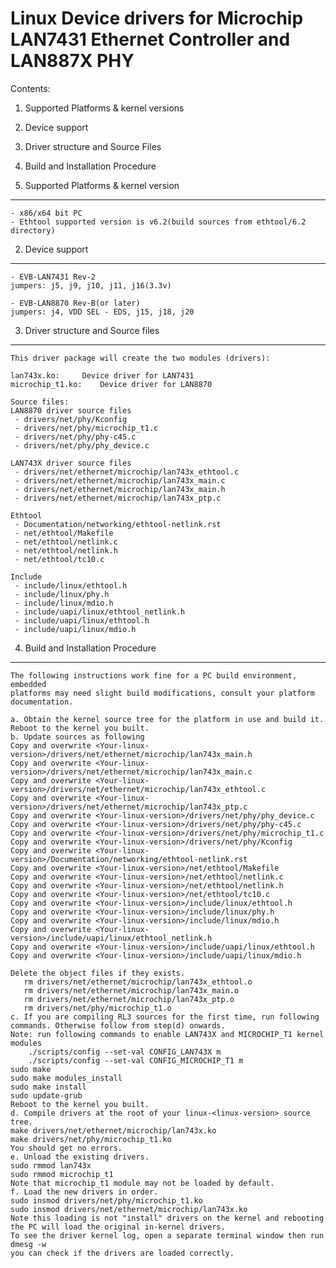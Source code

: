 Linux Device drivers for Microchip LAN7431 Ethernet Controller and LAN887X PHY
==============================================================================

Contents:

1. Supported Platforms & kernel versions
2. Device support
3. Driver structure and Source Files
4. Build and Installation Procedure


1. Supported Platforms & kernel version
----------------------
    - x86/x64 bit PC
	- Ethtool supported version is v6.2(build sources from ethtool/6.2 directory)


2. Device support
-----------------

    - EVB-LAN7431 Rev-2
	jumpers: j5, j9, j10, j11, j16(3.3v)

    - EVB-LAN8870 Rev-B(or later)
	jumpers: j4, VDD SEL - EDS, j15, j18, j20

3. Driver structure and Source files
------------------------------------
    This driver package will create the two modules (drivers):

    lan743x.ko:		Device driver for LAN7431
    microchip_t1.ko:	Device driver for LAN8870

    Source files:
	LAN8870 driver source files
	 - drivers/net/phy/Kconfig
	 - drivers/net/phy/microchip_t1.c
	 - drivers/net/phy/phy-c45.c
	 - drivers/net/phy/phy_device.c

	LAN743X driver source files
	 - drivers/net/ethernet/microchip/lan743x_ethtool.c 
	 - drivers/net/ethernet/microchip/lan743x_main.c
	 - drivers/net/ethernet/microchip/lan743x_main.h
	 - drivers/net/ethernet/microchip/lan743x_ptp.c

	Ethtool
	 - Documentation/networking/ethtool-netlink.rst
	 - net/ethtool/Makefile
	 - net/ethtool/netlink.c
	 - net/ethtool/netlink.h
	 - net/ethtool/tc10.c

	Include
	 - include/linux/ethtool.h
	 - include/linux/phy.h
	 - include/linux/mdio.h
	 - include/uapi/linux/ethtool_netlink.h
	 - include/uapi/linux/ethtool.h
	 - include/uapi/linux/mdio.h


4. Build and Installation Procedure
-----------------------------------
    The following instructions work fine for a PC build environment, embedded
    platforms may need slight build modifications, consult your platform documentation.

    a. Obtain the kernel source tree for the platform in use and build it.
	Reboot to the kernel you built.
    b. Update sources as following
	Copy and overwrite <Your-linux-version>/drivers/net/ethernet/microchip/lan743x_main.h
	Copy and overwrite <Your-linux-version>/drivers/net/ethernet/microchip/lan743x_main.c
	Copy and overwrite <Your-linux-version>/drivers/net/ethernet/microchip/lan743x_ethtool.c
	Copy and overwrite <Your-linux-version>/drivers/net/ethernet/microchip/lan743x_ptp.c
	Copy and overwrite <Your-linux-version>/drivers/net/phy/phy_device.c
	Copy and overwrite <Your-linux-version>/drivers/net/phy/phy-c45.c
	Copy and overwrite <Your-linux-version>/drivers/net/phy/microchip_t1.c
	Copy and overwrite <Your-linux-version>/drivers/net/phy/Kconfig
	Copy and overwrite <Your-linux-version>/Documentation/networking/ethtool-netlink.rst
	Copy and overwrite <Your-linux-version>/net/ethtool/Makefile
	Copy and overwrite <Your-linux-version>/net/ethtool/netlink.c
	Copy and overwrite <Your-linux-version>/net/ethtool/netlink.h
	Copy and overwrite <Your-linux-version>/net/ethtool/tc10.c
	Copy and overwrite <Your-linux-version>/include/linux/ethtool.h
	Copy and overwrite <Your-linux-version>/include/linux/phy.h
	Copy and overwrite <Your-linux-version>/include/linux/mdio.h
	Copy and overwrite <Your-linux-version>/include/uapi/linux/ethtool_netlink.h
	Copy and overwrite <Your-linux-version>/include/uapi/linux/ethtool.h
	Copy and overwrite <Your-linux-version>/include/uapi/linux/mdio.h

	Delete the object files if they exists.
	   rm drivers/net/ethernet/microchip/lan743x_ethtool.o
	   rm drivers/net/ethernet/microchip/lan743x_main.o
	   rm drivers/net/ethernet/microchip/lan743x_ptp.o
       rm drivers/net/phy/microchip_t1.o
    c. If you are compiling RL3 sources for the first time, run following commands. Otherwise follow from step(d) onwards.
	Note: run following commands to enable LAN743X and MICROCHIP_T1 kernel modules
		./scripts/config --set-val CONFIG_LAN743X m
		./scripts/config --set-val CONFIG_MICROCHIP_T1 m
	sudo make
	sudo make modules_install
	sudo make install
	sudo update-grub
	Reboot to the kernel you built.
    d. Compile drivers at the root of your linux-<linux-version> source tree.
	make drivers/net/ethernet/microchip/lan743x.ko
	make drivers/net/phy/microchip_t1.ko
	You should get no errors.
    e. Unload the existing drivers.
	sudo rmmod lan743x
	sudo rmmod microchip_t1
	Note that microchip_t1 module may not be loaded by default.
    f. Load the new drivers in order.
	sudo insmod drivers/net/phy/microchip_t1.ko
	sudo insmod drivers/net/ethernet/microchip/lan743x.ko
	Note this loading is not "install" drivers on the kernel and rebooting
	the PC will load the original in-kernel drivers.
	To see the driver kernel log, open a separate terminal window then run
	dmesg -w
	you can check if the drivers are loaded correctly.
